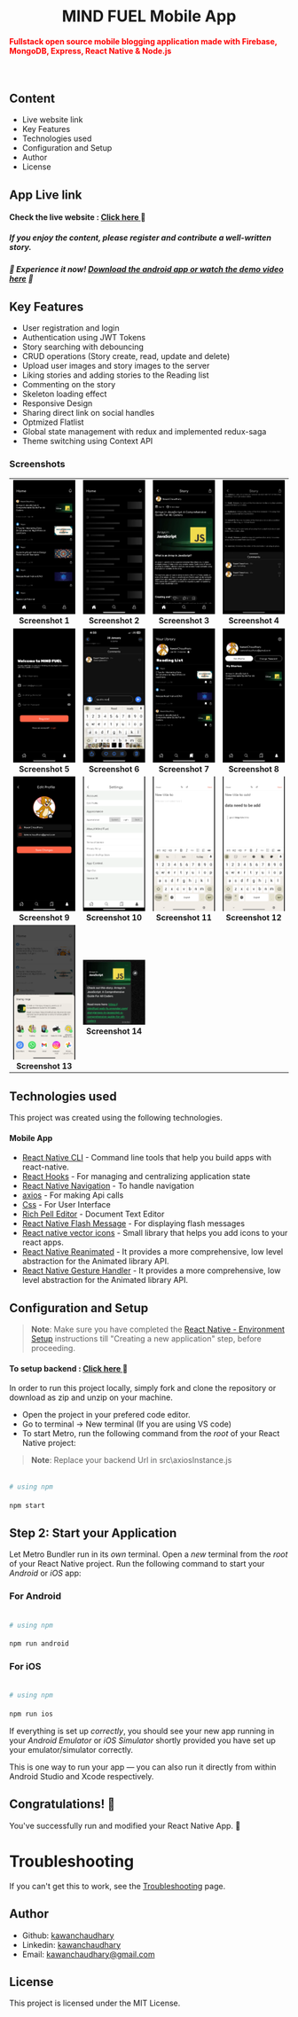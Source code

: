 <h1 align="center">MIND FUEL Mobile App</h1>

<h4><span style="color: red;">Fullstack open source mobile blogging application made with Firebase, MongoDB, Express, React Native & Node.js</span></h4>
<br/>

## Content
  - Live website link
  - Key Features
  - Technologies used
  - Configuration and Setup
  - Author
  - License

## App Live link

<h4>Check the live website : <a href="https://mindfuel-web-fe.onrender.com/" target="_blank"> Click here </a> 🚀</h4>

<h5>If you enjoy the content, please register and contribute a well-written story.</h5>

<h5>🎥 Experience it now! <a href="https://drive.google.com/drive/folders/1uwiQVI3L8ioike5vbp3t5SeF0pn9n5Ru?usp=drive_link" target="_blank">Download the android app or watch the demo video here</a> 📲</h5>

##  Key Features

- User registration and login
- Authentication using JWT Tokens
- Story searching with debouncing 
- CRUD operations (Story create, read, update and delete)
- Upload user images and story images to the server
- Liking stories and adding stories to the Reading list
- Commenting on the story
- Skeleton loading effect
- Responsive Design
- Sharing direct link on social handles
- Optmized Flatlist
- Global state management with redux and implemented redux-saga
- Theme switching using Context API

### Screenshots

<table>
  <tr>
    <td align="center"><img src="./screenshots/IMG_4712 2.PNG" alt="Screenshot 1" width="200"/><br/><b>Screenshot 1</b></td>
    <td align="center"><img src="./screenshots/IMG_4713 2.png" alt="Screenshot 2" width="200"/><br/><b>Screenshot 2</b></td>
    <td align="center"><img src="./screenshots/IMG_4714 2.png" alt="Screenshot 3" width="200"/><br/><b>Screenshot 3</b></td>
    <td align="center"><img src="./screenshots/IMG_4715 2.png" alt="Screenshot 4" width="200"/><br/><b>Screenshot 4</b></td>
  </tr>
  <tr>
    <td align="center"><img src="./screenshots/IMG_4716 2.png" alt="Screenshot 5" width="200"/><br/><b>Screenshot 5</b></td>
    <td align="center"><img src="./screenshots/IMG_4717 2.png" alt="Screenshot 6" width="200"/><br/><b>Screenshot 6</b></td>
    <td align="center"><img src="./screenshots/IMG_4718 2.png" alt="Screenshot 7" width="200"/><br/><b>Screenshot 7</b></td>
    <td align="center"><img src="./screenshots/IMG_4719 2.png" alt="Screenshot 8" width="200"/><br/><b>Screenshot 8</b></td>
  </tr>
  <tr>
    <td align="center"><img src="./screenshots/IMG_4720 2.png" alt="Screenshot 9" width="200"/><br/><b>Screenshot 9</b></td>
    <td align="center"><img src="./screenshots/IMG_4721 2.png" alt="Screenshot 10" width="200"/><br/><b>Screenshot 10</b></td>
    <td align="center"><img src="./screenshots/IMG_4722 2.png" alt="Screenshot 11" width="200"/><br/><b>Screenshot 11</b></td>
    <td align="center"><img src="./screenshots/IMG_4723 2.png" alt="Screenshot 12" width="200"/><br/><b>Screenshot 12</b></td>
  </tr>
  <tr>
    <td align="center"><img src="./screenshots/IMG_4724 2.png" alt="Screenshot 13" width="200"/><br/><b>Screenshot 13</b></td>
    <td align="center"><img src="./screenshots/IMG_4711 2.png" alt="Screenshot 14" width="200"/><br/><b>Screenshot 14</b></td>
  </tr>
</table>

##  Technologies used

This project was created using the following technologies.

####  Mobile App 
- [React Native CLI](https://www.npmjs.com/package/@react-native-community/cli) - Command line tools that help you build apps with react-native.
- [React Hooks](https://reactjs.org/docs/hooks-intro.html) - For managing and centralizing application state
- [React Native Navigation](https://www.npmjs.com/package/@react-navigation/stack) - To handle navigation
- [axios](https://www.npmjs.com/package/axios) - For making Api calls
- [Css](https://developer.mozilla.org/en-US/docs/Web/CSS) - For User Interface
- [Rich Pell Editor](https://www.npmjs.com/package/react-native-pell-rich-editorl) - Document Text Editor 
- [React Native Flash Message](https://www.npmjs.com/package/react-native-flash-message) - For displaying flash messages
- [React native vector icons](https://www.npmjs.com/package/react-native-vector-icons/v/10.0.3) - Small library that helps you add icons  to your react apps.
- [React Native Reanimated](https://www.npmjs.com/package/react-native-reanimated) - It provides a more comprehensive, low level abstraction for the Animated library API.
- [React Native Gesture Handler](https://www.npmjs.com/package/react-native-gesture-handler) - It provides a more comprehensive, low level abstraction for the Animated library API.




## Configuration and Setup

>**Note**: Make sure you have completed the [React Native - Environment Setup](https://reactnative.dev/docs/environment-setup) instructions till "Creating a new application" step, before proceeding.

<h4>To setup backend : <a href="https://github.com/KawanChaudhary/mindfuel_web" target="_blank"> Click here </a> 🚀</h4>


In order to run this project locally, simply fork and clone the repository or download as zip and unzip on your machine.

- Open the project in your prefered code editor.
- Go to terminal -> New terminal (If you are using VS code)
- To start Metro, run the following command from the _root_ of your React Native project:

>**Note**: Replace your backend Url in src\axiosInstance.js

```bash

# using npm

npm start
```



## Step 2: Start your Application



Let Metro Bundler run in its _own_ terminal. Open a _new_ terminal from the _root_ of your React Native project. Run the following command to start your _Android_ or _iOS_ app:



### For Android


```bash

# using npm

npm run android

```



### For iOS



```bash

# using npm

npm run ios
```



If everything is set up _correctly_, you should see your new app running in your _Android Emulator_ or _iOS Simulator_ shortly provided you have set up your emulator/simulator correctly.



This is one way to run your app — you can also run it directly from within Android Studio and Xcode respectively.





## Congratulations! :tada:



You've successfully run and modified your React Native App. :partying_face:



# Troubleshooting

If you can't get this to work, see the [Troubleshooting](https://reactnative.dev/docs/troubleshooting) page.

## Author
- Github: [kawanchaudhary](https://github.com/KawanChaudhary)
- Linkedin: [kawanchaudhary](https://www.linkedin.com/in/kawanchaudhary/)
- Email: [kawanchaudhary@gmail.com](mailto:kawanchaudhary@gmail.com)

## License

This project is licensed under the MIT License.

